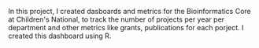 In this project, I created dasboards and metrics for the Bioinformatics Core at Children's National, to track the number of projects per year per department and other metrics like grants, publications for each porject. I created this dashboard using R.
